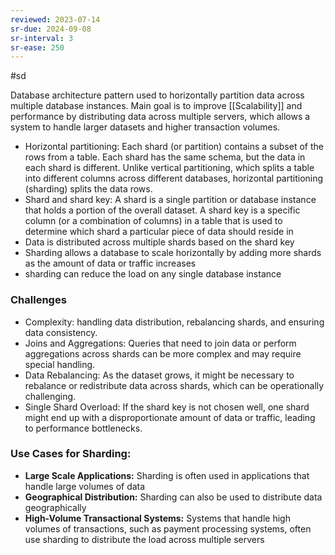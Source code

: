 ```yaml
---
reviewed: 2023-07-14
sr-due: 2024-09-08
sr-interval: 3
sr-ease: 250
---
```


#sd 

Database architecture pattern used to horizontally partition data across multiple database instances. Main goal is to improve [[Scalability]] and performance by distributing data across multiple servers, which allows a system to handle larger datasets and higher transaction volumes.

- Horizontal partitioning: Each shard (or partition) contains a subset of the rows from a table. Each shard has the same schema, but the data in each shard is different. Unlike vertical partitioning, which splits a table into different columns across different databases, horizontal partitioning (sharding) splits the data rows.
- Shard and shard key: A shard is a single partition or database instance that holds a portion of the overall dataset. A shard key is a specific column (or a combination of columns) in a table that is used to determine which shard a particular piece of data should reside in
- Data is distributed across multiple shards based on the shard key
- Sharding allows a database to scale horizontally by adding more shards as the amount of data or traffic increases
- sharding can reduce the load on any single database instance


### Challenges
    
- Complexity: handling data distribution, rebalancing shards, and ensuring data consistency.
- Joins and Aggregations: Queries that need to join data or perform aggregations across shards can be more complex and may require special handling.
- Data Rebalancing: As the dataset grows, it might be necessary to rebalance or redistribute data across shards, which can be operationally challenging.
- Single Shard Overload: If the shard key is not chosen well, one shard might end up with a disproportionate amount of data or traffic, leading to performance bottlenecks.

### **Use Cases for Sharding:**

- **Large Scale Applications:** Sharding is often used in applications that handle large volumes of data 
- **Geographical Distribution:** Sharding can also be used to distribute data geographically
- **High-Volume Transactional Systems:** Systems that handle high volumes of transactions, such as payment processing systems, often use sharding to distribute the load across multiple servers